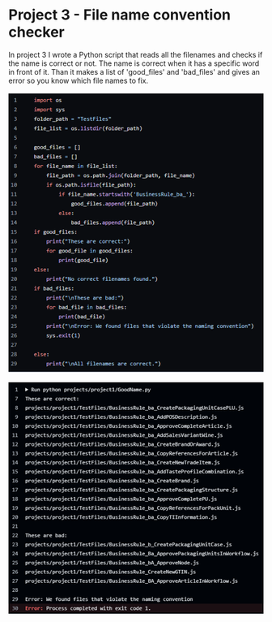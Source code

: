 # Project 3  - File name convention checker
In project 3 I wrote a Python script that reads all the filenames and checks if the name is correct or not. The name is correct when it has a specific word in front of it. Than it makes a list of 'good_files' and 'bad_files' and gives an error so you know which file names to fix.
<br><br>
![Alt text](img/NameCheckCode.png)
<br><br>
![Alt text](img/FilenamesSorted.png)
